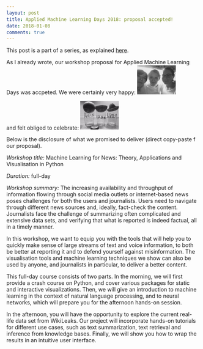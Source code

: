 ```yaml
---
layout: post
title: Applied Machine Learning Days 2018: proposal accepted!
date: 2018-01-08
comments: true
---
```


This post is a part of a series, as explained [here](https://elizavetasemenova.github.io/blog/2018/01/07/Teaching-a-workshop-on-DL-for-NLP).

As I already wrote, our workshop proposal for Applied Machine Learning Days was accpeted. We were certainly very happy:
<img src="/images/AlexMariaLiza.jpg" width="20%">

and felt obliged to celebrate:
<img src="/images/Tequila.jpg" width="20%">

Below is the disclosure of what we promised to deliver (direct copy-paste f our proposal). 

*Workshop title:* Machine Learning for News: Theory, Applications and Visualisation in Python

*Duration:* full-day

*Workshop summary:* The increasing availability and throughput of information flowing through social media outlets or internet-based news poses challenges for both the users and journalists. Users need to navigate through different news sources and, ideally, fact-check the content. Journalists face the challenge of summarizing often complicated and extensive data sets, and verifying that what is reported is indeed factual, all in a timely manner.

In this workshop, we want to equip you with the tools that will help you to quickly make sense of large streams of text and voice information, to both be better at reporting it and to defend yourself against misinformation. The visualisation tools and machine learning techniques we show can also be used by anyone, and journalists in particular, to deliver a better content.

This full-day course consists of two parts. In the morning, we will first provide a crash course on Python, and cover various packages for static and interactive visualizations. Then, we will give an introduction to machine learning in the context of natural language processing, and to neural networks, which will prepare you for the afternoon hands-on session.

In the afternoon, you will have the opportunity to explore the current real-life data set from WikiLeaks. Our project will incorporate hands-on tutorials for different use cases, such as text summarization, text retrieval and inference from knowledge bases. Finally, we will show you how to wrap the results in an intuitive user interface.


